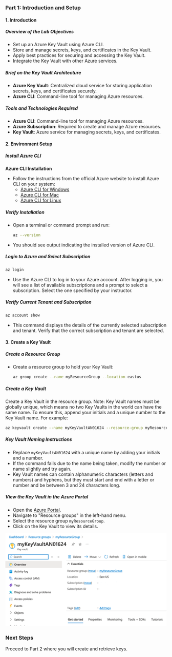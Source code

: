 ### Part 1: Introduction and Setup  

#### 1. Introduction  

##### **Overview of the Lab Objectives**  
- Set up an Azure Key Vault using Azure CLI.
- Store and manage secrets, keys, and certificates in the Key Vault.
- Apply best practices for securing and accessing the Key Vault.
- Integrate the Key Vault with other Azure services.

##### **Brief on the Key Vault Architecture**  
- **Azure Key Vault**: Centralized cloud service for storing application secrets, keys, and certificates securely.
- **Azure CLI**: Command-line tool for managing Azure resources.

##### **Tools and Technologies Required**  
- **Azure CLI**: Command-line tool for managing Azure resources.
- **Azure Subscription**: Required to create and manage Azure resources.
- **Key Vault**: Azure service for managing secrets, keys, and certificates.

#### 2. Environment Setup

##### **Install Azure CLI**  
**Azure CLI Installation**  
   - Follow the instructions from the official Azure website to install Azure CLI on your system:  
     - [Azure CLI for Windows](https://docs.microsoft.com/en-us/cli/azure/install-azure-cli-windows)  
     - [Azure CLI for Mac](https://docs.microsoft.com/en-us/cli/azure/install-azure-cli-macos)  
     - [Azure CLI for Linux](https://docs.microsoft.com/en-us/cli/azure/install-azure-cli-linux)  

##### **Verify Installation**  
- Open a terminal or command prompt and run:  
  ```bash  
  az --version
  ```

- You should see output indicating the installed version of Azure CLI.  

##### **Login to Azure and Select Subscription**

```bash
az login
```

- Use the Azure CLI to log in to your Azure account. After logging in, you will see a list of available subscriptions and a prompt to select a subscription. Select the one specified by your instructor.

##### **Verify Current Tenant and Subscription**

```bash
az account show
```

- This command displays the details of the currently selected subscription and tenant. Verify that the correct subscription and tenant are selected.

#### 3. Create a Key Vault 

##### **Create a Resource Group**  
- Create a resource group to hold your Key Vault:  
  ```bash  
  az group create --name myResourceGroup --location eastus  
  ```

##### **Create a Key Vault**  
Create a Key Vault in the resource group. Note: Key Vault names must be globally unique, which means 
no two Key Vaults in the world can have the same name. To ensure this, append your initials and a unique 
number to the Key Vault name. For example:

```bash  
az keyvault create --name myKeyVaultAN01624 --resource-group myResourceGroup --location eastus --enable-rbac-authorization
```

##### **Key Vault Naming Instructions** 
- Replace `myKeyVaultAN01624` with a unique name by adding your initials and a number.
- If the command fails due to the name being taken, modify the number or name slightly and try again.
- Key Vault names can contain alphanumeric characters (letters and numbers) and hyphens, but they must start and end with a letter or number and be between 3 and 24 characters long.

##### **View the Key Vault in the Azure Portal**  
- Open the [Azure Portal](https://portal.azure.com/).
- Navigate to "Resource groups" in the left-hand menu.
- Select the resource group `myResourceGroup`.
- Click on the Key Vault to view its details.

![alt text](images/Part1.png)

### Next Steps  
Proceed to Part 2 where you will create and retrieve keys.
